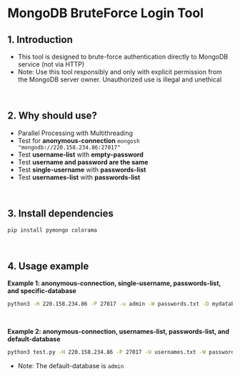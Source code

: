 # MongoDB BruteForce Login Tool

## 1. Introduction
+ This tool is designed to brute-force authentication directly to MongoDB service (not via HTTP)
+ Note: Use this tool responsibly and only with explicit permission from the MongoDB server owner. Unauthorized use is illegal and unethical
</br>

## 2. Why should use?
+ Parallel Processing with Multithreading
+ Test for **anonymous-connection** `mongosh "mongodb://220.158.234.86:27017"`
+ Test **username-list** with **empty-password**
+ Test **username and password are the same**
+ Test **single-username** with **passwords-list**
+ Test **usernames-list** with **passwords-list**
</br>

## 3. Install dependencies
```bash
pip install pymongo colorama
```
</br>

## 4. Usage example
**Example 1: anonymous-connection, single-username, passwords-list, and specific-database**
```bash
python3 -H 220.158.234.86 -P 27017 -u admin -W passwords.txt -D mydatabase
```
</br>

**Example 2: anonymous-connection, usernames-list, passwords-list, and default-database**
```bash
python3 test.py -H 220.158.234.86 -P 27017 -U usernames.txt -W passwords.txt
```
+ Note: The default-database is `admin`

</br>

